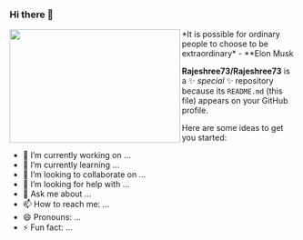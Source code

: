 ### Hi there 👋

<img align="left" width="300" height="200" src="https://tenor.com/view/robot-hello-wave-hi-gif-14404937.gif">
*It is possible for ordinary people to choose to be extraordinary* - **Elon Musk 

**Rajeshree73/Rajeshree73** is a ✨ _special_ ✨ repository because its `README.md` (this file) appears on your GitHub profile.

Here are some ideas to get you started:

- 🔭 I’m currently working on ...
- 🌱 I’m currently learning ...
- 👯 I’m looking to collaborate on ...
- 🤔 I’m looking for help with ...
- 💬 Ask me about ...
- 📫 How to reach me: ...
- 😄 Pronouns: ...
- ⚡ Fun fact: ...
